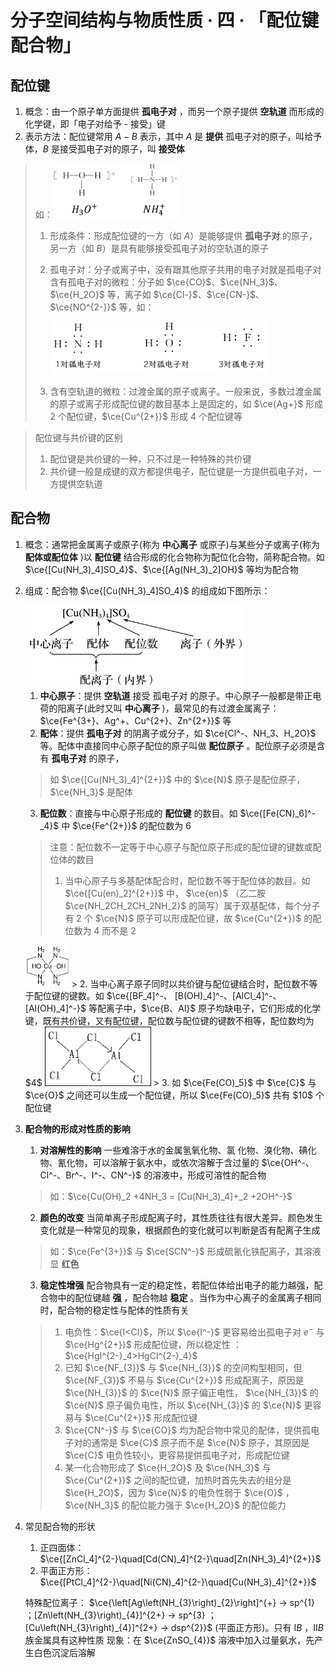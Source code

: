 # 分子空间结构与物质性质 · 四 · 「配位键 配合物」

## 配位键
1. 概念：由一个原子单方面提供  **孤电子对**  ，而另一个原子提供  **空轨道**  而形成的化学键，即「电子对给予 - 接受」键
2. 表示方法：配位键常用 $A-B$ 表示，其中 $A$ 是  **提供**  孤电子对的原子，叫给予体，$B$ 是接受孤电子对的原子，叫  **接受体**  
> 如：<img title="" src="./images/6.1.png" width="200">
> 1. 形成条件：形成配位键的一方（如 $A$）是能够提供  **孤电子对**  的原子，另一方（如 $B$）是具有能够接受孤电子对的空轨道的原子
>
> 2. 孤电子对：分子或离子中，没有跟其他原子共用的电子对就是孤电子对
>      含有孤电子对的微粒：分子如 $\ce{CO}$、$\ce{NH_3}$、$\ce{H_2O}$ 等，离子如 $\ce{Cl-}$、$\ce{CN-}$、$\ce{NO^{2-}}$ 等，如：
>
>      <img title="" src="./images/6.2.png" width="350">
>
>  3. 含有空轨道的微粒：过渡金属的原子或离子。一般来说，多数过渡金属的原子或离子形成配位键的数目基本上是固定的，如 $\ce{Ag+}$ 形成 $2$ 个配位键，$\ce{Cu^{2+}}$ 形成 $4$ 个配位键等
>

> 配位键与共价键的区别
>
> 1. 配位键是共价键的一种，只不过是一种特殊的共价键
> 2. 共价键一般是成键的双方都提供电子，配位键是一方提供孤电子对，一方提供空轨道

## 配合物
1. 概念：通常把金属离子或原子(称为 **中心离子** 或原子)与某些分子或离子(称为  **配体或配位体**  )以  **配位键**  结合形成的化合物称为配位化合物，简称配合物。如 $\ce{[Cu(NH_3)_4]SO_4}$、$\ce{[Ag(NH_3)_2]OH}$ 等均为配合物

2. 组成：配合物 $\ce{[Cu(NH_3)_4]SO_4}$ 的组成如下图所示：

    <img title="" src="./images/6.3.png" width="350">

    1. **中心原子**：提供 **空轨道** 接受  孤电子对  的原子。中心原子一般都是带正电荷的阳离子(此时又叫  **中心离子**  )，最常见的有过渡金属离子：$\ce{Fe^{3+}、Ag^+、Cu^{2+}、Zn^{2+}}$ 等
    2. **配体**：提供  **孤电子对**  的阴离子或分子，如 $\ce{Cl^-、NH_3、H_2O}$ 等。配体中直接同中心原子配位的原子叫做 **配位原子** 。配位原子必须是含有  **孤电子对**  的原子，
      
      > 如 $\ce{[Cu(NH_3)_4]^{2+}}$ 中的 $\ce{N}$ 原子是配位原子， $\ce{NH_3}$ 是配体
      
    3. **配位数**：直接与中心原子形成的  **配位键**  的数目。如 $\ce{[Fe(CN)_6]^-_4}$ 中 $\ce{Fe^{2+}}$ 的配位数为  $6$
      > 
      > 注意：配位数不一定等于中心原子与配位原子形成的配位键的键数或配位体的数目
      > 1. 当中心原子与多基配体配合时，配位数不等于配位体的数目。如 $\ce{[Cu(en)_2]^{2+}}$ 中， $\ce{en}$ （乙二胺 $\ce{NH_2CH_2CH_2NH_2}$ 的简写）属于双基配体，每个分子有 $2$ 个 $\ce{N}$ 原子可以形成配位键，故 $\ce{Cu^{2+}}$ 的配位数为 $4$ 而不是 $2$
      <img title="" src="./images/6.4.png" width="70">
      > 2. 当中心离子原子同时以共价键与配位键结合时，配位数不等于配位键的键数。如 $\ce{[BF_4]^-、 [B(OH)_4]^-、[AlCl_4]^-、[Al(OH)_4]^-}$ 等配离子中，$\ce{B、Al}$ 原子均缺电子，它们形成的化学键，既有共价键，又有配位键，配位数与配位键的键数不相等，配位数均为 $4$
      <img title="" src="./images/6.5.png" width="170">
      > 3. 如 $\ce{Fe(CO)_5}$ 中 $\ce{C}$ 与 $\ce{O}$ 之间还可以生成一个配位键，所以 $\ce{Fe(CO)_5}$ 共有 $10$ 个配位键

3. **配合物的形成对性质的影响**
    1. **对溶解性的影响**
      一些难溶于水的金属氢氧化物、氯 化物、溴化物、碘化物、氰化物，可以溶解于氨水中，或依次溶解于含过量的 $\ce{OH^-、Cl^-、Br^-、I^-、CN^-}$ 的溶液中，形成可溶性的配合物
      > 如：$\ce{Cu(OH)_2 +4NH_3 = [Cu(NH_3)_4]+_2 +2OH^-}$
    2. **颜色的改变**
      当简单离子形成配离子时，其性质往往有很大差异。颜色发生变化就是一种常见的现象，根据颜色的变化就可以判断是否有配离子生成
      
      > 如：$\ce{Fe^{3+}}$ 与 $\ce{SCN^-}$ 形成硫氰化铁配离子，其溶液显  **红色**  
    3. **稳定性增强**
      配合物具有一定的稳定性，若配位体给出电子的能力越强，配合物中的配位键越  **强**  ，配合物越  **稳定** 。当作为中心离子的金属离子相同时，配合物的稳定性与配体的性质有关
      > 1. 电负性：$\ce{I<Cl}$，所以 $\ce{I^-}$ 更容易给出孤电子对 $e^-$ 与 $\ce{Hg^{2+}}$ 形成配位键，所以稳定性 ：$\ce{HgI^{2-}_4>HgCl^{2-}_4}$
      > 2. 已知 $\ce{NF_{3}}$ 与 $\ce{NH_{3}}$ 的空间构型相同，但 $\ce{NF_{3}}$ 不易与 $\ce{Cu^{2+}}$ 形成配离子，原因是 $\ce{NH_{3}}$ 的 $\ce{N}$ 原子偏正电性， $\ce{NH_{3}}$ 的 $\ce{N}$ 原子偏负电性，所以 $\ce{NH_{3}}$ 的 $\ce{N}$ 更容易与 $\ce{Cu^{2+}}$ 形成配位键
      > 3. $\ce{CN^-}$ 与 $\ce{CO}$ 均为配合物中常见的配体，提供孤电子对的通常是 $\ce{C}$ 原子而不是 $\ce{N}$ 原子，其原因是 $\ce{C}$ 电负性较小，更容易提供孤电子对，形成配位键
      > 4. 某一化合物形成了 $\ce{H_2O}$ 及 $\ce{NH_3}$ 与 $\ce{Cu^{2+}}$ 之间的配位键，加热时首先失去的组分是 $\ce{H_2O}$，因为 $\ce{N}$ 的电负性弱于 $\ce{O}$ ，$\ce{NH_3}$ 的配位能力强于 $\ce{H_2O}$ 的配位能力
   
4. 常见配合物的形状
    1. 正四面体：$\ce{[ZnCl_4]^{2-}\quad[Cd(CN)_4]^{2-}\quad[Zn(NH_3)_4]^{2+}}$
    2. 平面正方形：$\ce{[PtCl_4]^{2-}\quad[Ni(CN)_4]^{2-}\quad[Cu(NH_3)_4]^{2+}}$

    特殊配位离子： $\ce{\left[Ag\left(NH_{3}\right)_{2}\right]^{+} → sp^{1}  ；[Zn\left(NH_{3}\right)_{4}]^{2+} → sp^{3} ；[Cu\left(NH_{3}\right)_{4}]^{2+} → dsp^{2}}$ (平面正方形)。只有 $ⅠB$ ，$ⅡB$ 族金属具有这种性质
    现象：在 $\ce{ZnSO_{4}}$ 溶液中加入过量氨水，先产生白色沉淀后溶解